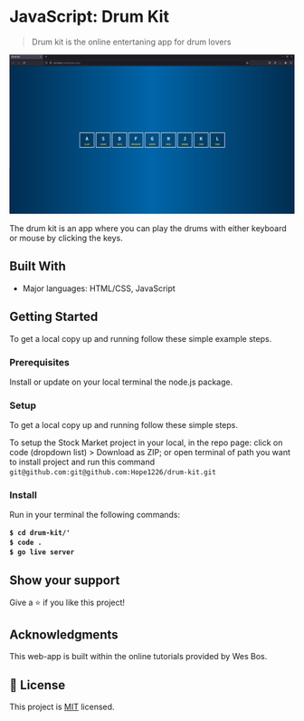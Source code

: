 # JavaScript: Drum Kit

> Drum kit is the online entertaning app for drum lovers

![screenshot](./app_screenshot.png)

The drum kit is an app where you can play the drums with either keyboard or mouse by clicking the keys.

## Built With

- Major languages: HTML/CSS, JavaScript

## Getting Started

To get a local copy up and running follow these simple example steps.

### Prerequisites

Install or update on your local terminal the node.js package.

### Setup

To get a local copy up and running follow these simple steps.

To setup the Stock Market project in your local, in the repo page:
click on code (dropdown list) > Download as ZIP;
or open terminal of path you want to install project and run this command <br>
`git@github.com:git@github.com:Hope1226/drum-kit.git`

### Install

Run in your terminal the following commands:

**`$ cd drum-kit/'`**<br>
**`$ code .`**<br>
**`$ go live server`**<br>

## Show your support

Give a ⭐️ if you like this project!

## Acknowledgments

This web-app is built within the online tutorials provided by Wes Bos.<br>

## 📝 License

This project is [MIT](./MIT.md) licensed.
